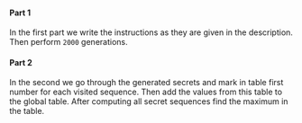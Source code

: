#### Part 1

In the first part we write the instructions as they are given in the description. Then perform `2000` generations.

#### Part 2

In the second we go through the generated secrets and mark in table first number for each visited sequence. Then add the values from this table to the global table. After computing all secret sequences find the maximum in the table.

